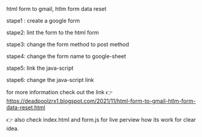  html form to gmail, htlm form data reset



stape1 : create a google form

stape2: lint the form to the html form

stape3: change the form method to post method

stape4: change the form name to google-sheet

stape5: link the java-script

stape6: change the java-script link


for more information check out the link 👉 https://deadpoolzrx1.blogspot.com/2021/11/html-form-to-gmail-htlm-form-data-reset.html

👉 also check index.html and form.js for live perview how its work for clear idea.